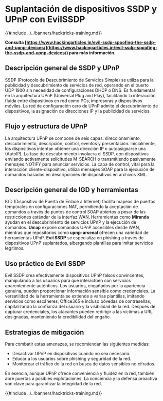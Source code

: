 # Suplantación de dispositivos SSDP y UPnP con EvilSSDP

{{#include ../../banners/hacktricks-training.md}}

**Consulta [https://www.hackingarticles.in/evil-ssdp-spoofing-the-ssdp-and-upnp-devices/](https://www.hackingarticles.in/evil-ssdp-spoofing-the-ssdp-and-upnp-devices/) para más información.**

## **Descripción general de SSDP y UPnP**

SSDP (Protocolo de Descubrimiento de Servicios Simple) se utiliza para la publicidad y descubrimiento de servicios de red, operando en el puerto UDP 1900 sin necesidad de configuraciones DHCP o DNS. Es fundamental en la arquitectura UPnP (Universal Plug and Play), facilitando la interacción fluida entre dispositivos en red como PCs, impresoras y dispositivos móviles. La red de configuración cero de UPnP admite el descubrimiento de dispositivos, la asignación de direcciones IP y la publicidad de servicios.

## **Flujo y estructura de UPnP**

La arquitectura UPnP se compone de seis capas: direccionamiento, descubrimiento, descripción, control, eventos y presentación. Inicialmente, los dispositivos intentan obtener una dirección IP o autoasignarse una (AutoIP). La fase de descubrimiento involucra el SSDP, con dispositivos enviando activamente solicitudes M-SEARCH o transmitiendo pasivamente mensajes NOTIFY para anunciar servicios. La capa de control, vital para la interacción cliente-dispositivo, utiliza mensajes SOAP para la ejecución de comandos basados en descripciones de dispositivos en archivos XML.

## **Descripción general de IGD y herramientas**

IGD (Dispositivo de Puerta de Enlace a Internet) facilita mapeos de puertos temporales en configuraciones NAT, permitiendo la aceptación de comandos a través de puntos de control SOAP abiertos a pesar de las restricciones estándar de la interfaz WAN. Herramientas como **Miranda** ayudan en el descubrimiento de servicios UPnP y la ejecución de comandos. **Umap** expone comandos UPnP accesibles desde WAN, mientras que repositorios como **upnp-arsenal** ofrecen una variedad de herramientas UPnP. **Evil SSDP** se especializa en phishing a través de dispositivos UPnP suplantados, albergando plantillas para imitar servicios legítimos.

## **Uso práctico de Evil SSDP**

Evil SSDP crea efectivamente dispositivos UPnP falsos convincentes, manipulando a los usuarios para que interactúen con servicios aparentemente auténticos. Los usuarios, engañados por la apariencia genuina, pueden proporcionar información sensible como credenciales. La versatilidad de la herramienta se extiende a varias plantillas, imitando servicios como escáneres, Office365 e incluso bóvedas de contraseñas, capitalizando la confianza del usuario y la visibilidad de la red. Después de capturar credenciales, los atacantes pueden redirigir a las víctimas a URL designadas, manteniendo la credibilidad del engaño.

## **Estrategias de mitigación**

Para combatir estas amenazas, se recomiendan las siguientes medidas:

- Desactivar UPnP en dispositivos cuando no sea necesario.
- Educar a los usuarios sobre phishing y seguridad de la red.
- Monitorear el tráfico de la red en busca de datos sensibles no cifrados.

En esencia, aunque UPnP ofrece conveniencia y fluidez en la red, también abre puertas a posibles explotaciones. La conciencia y la defensa proactiva son clave para garantizar la integridad de la red.

{{#include ../../banners/hacktricks-training.md}}
